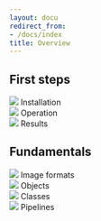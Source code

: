 ```yaml
---
layout: docu
redirect_from:
- /docs/index
title: Overview
---
```


## First steps

<div class="box-link-wrapper">
    <div class="box-link half-width">
        <a href="{% link docs/installation/index.html %}"></a>
        <span class="symbol"><img src="{% link images/icons/monitor.svg %}"></span>
        <span>Installation</span>
        <span class="chevron"></span>
    </div>
    <div class="box-link half-width">
        <a href="{% link docs/stable/first_steps/operation.md %}"></a>
        <span class="symbol"><img src="{% link images/icons/play.svg %}"></span>
        <span>Operation</span>
        <span class="chevron"></span>
    </div>
    <div class="box-link half-width">
        <a href="{% link docs/stable/first_steps/results.md %}"></a>
        <span class="symbol"><img src="{% link images/icons/db-black.svg %}"></span>
        <span>Results</span>
        <span class="chevron"></span>
    </div>
</div>


## Fundamentals

<div class="box-link-wrapper">
    <div class="box-link half-width">
        <a href="{% link docs/stable/fundamentals/image_formats.md %}"></a>
        <span class="symbol"><img src="{% link images/icons/image-black.svg %}"></span>
        <span>Image formats</span>
        <span class="chevron"></span>
    </div>
    <div class="box-link half-width">
        <a href="{% link docs/stable/fundamentals/objects.md %}"></a>
        <span class="symbol"><img src="{% link images/icons/hash.svg %}"></span>
        <span>Objects</span>
        <span class="chevron"></span>
    </div>
    <div class="box-link half-width">
        <a href="{% link docs/stable/fundamentals/classification.md %}"></a>
        <span class="symbol"><img src="{% link images/icons/share.svg %}"></span>
        <span>Classes</span>
        <span class="chevron"></span>
    </div>
    <div class="box-link half-width">
        <a href="{% link docs/stable/fundamentals/pipelines.md %}"></a>
        <span class="symbol"><img src="{% link images/icons/adjust.svg %}"></span>
        <span>Pipelines</span>
        <span class="chevron"></span>
    </div>
</div>